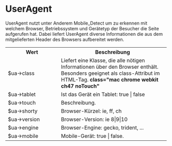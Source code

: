 # UserAgent

UserAgent nutzt unter Anderem Mobile_Detect um zu erkennen mit welchem Browser, Betriebssystem und Gerätetyp der Besucher die Seite aufgerufen hat. Dabei liefert UserAgent diverse Informationen die aus dem mitgelieferten Header des Browsers aufbereitet werden.

<table width="100%">
	<tr>
		<th>Wert</th>
		<th>Beschreibung</th>
	</tr>
	<tr>
		<td width="150">$ua->class</td>
		<td>Liefert eine Klasse, die alle nötigen Informationen über den Browser enthält. Besonders geeignet als class-Attribut im HTML-Tag. <b>class="mac chrome webkit ch47 noTouch"</b></td>
	</tr>
	<tr>
		<td width="150">$ua->tablet</td>
		<td>Ist das Gerät ein Tablet: true | false</td>
	</tr>
	<tr>
		<td width="150">$ua->touch</td>
		<td>Beschreibung.</td>
	</tr>
	<tr>
		<td width="150">$ua->shorty</td>
		<td>Browser-Kürzel: ie, ff, ch</td>
	</tr>
	<tr>
		<td width="150">$ua->version</td>
		<td>Browser-Version: ie 8|9|10</td>
	</tr>
	<tr>
		<td width="150">$ua->engine</td>
		<td>Browser-Engine: gecko, trident, ...</td>
	</tr>
	<tr>
		<td width="150">$ua->mobile</td>
		<td>Mobile-Gerät: true | false.</td>
	</tr>
</table>